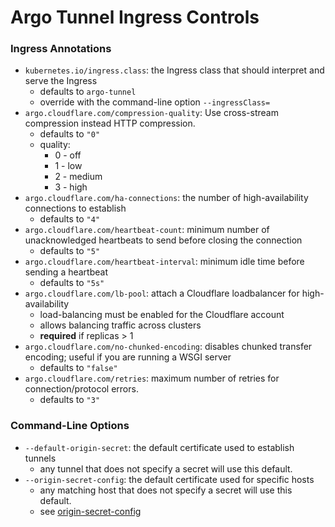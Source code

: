# Argo Tunnel Ingress Controls

### Ingress Annotations
- `kubernetes.io/ingress.class`: the Ingress class that should interpret and serve the Ingress
  - defaults to `argo-tunnel`
  - override with the command-line option `--ingressClass=`
- `argo.cloudflare.com/compression-quality`: Use cross-stream compression instead HTTP compression.
  - defaults to `"0"`
  - quality:
    - 0 - off
    - 1 - low
    - 2 - medium
    - 3 - high
- `argo.cloudflare.com/ha-connections`: the number of high-availability connections to establish
  - defaults to `"4"`
- `argo.cloudflare.com/heartbeat-count`: minimum number of unacknowledged heartbeats to send before closing the connection
  - defaults to `"5"`
- `argo.cloudflare.com/heartbeat-interval`: minimum idle time before sending a heartbeat
  - defaults to `"5s"`
- `argo.cloudflare.com/lb-pool`: attach a Cloudflare loadbalancer for high-availability
  - load-balancing must be enabled for the Cloudflare account
  - allows balancing traffic across clusters
  - **required** if replicas > 1
- `argo.cloudflare.com/no-chunked-encoding`: disables chunked transfer encoding; useful if you are running a WSGI server
  - defaults to `"false"`
- `argo.cloudflare.com/retries`: maximum number of retries for connection/protocol errors.
  - defaults to `"3"`

### Command-Line Options
- `--default-origin-secret`: the default certificate used to establish tunnels
  - any tunnel that does not specify a secret will use this default.
- `--origin-secret-config`: the default certificate used for specific hosts
  - any matching host that does not specify a secret will use this default.
  - see [origin-secret-config][guide-origin-secret-config]

[guide-origin-secret-config]: ./guide_origin_secret_config.md